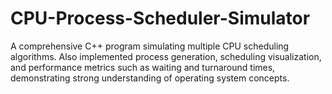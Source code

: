 # CPU-Process-Scheduler-Simulator
A comprehensive C++ program simulating multiple CPU scheduling algorithms. Also implemented process generation, scheduling visualization, and performance metrics such as waiting and turnaround times, demonstrating strong understanding of operating system concepts.
